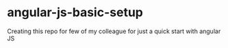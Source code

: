 # angular-js-basic-setup
Creating this repo for few of my colleague for just a quick start with angular JS
